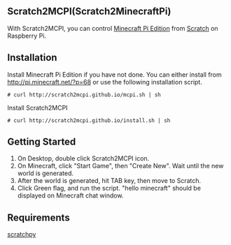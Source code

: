 ## Scratch2MCPI(Scratch2MinecraftPi)

With Scratch2MCPI, you can control [Minecraft Pi Edition](http://pi.minecraft.net/) from [Scratch](http://scratch.mit.edu) on Raspberry Pi.

## Installation

Install Minecraft Pi Edition if you have not done. You can either install from http://pi.minecraft.net/?p=68 or use the following installation script.

```
# curl http://scratch2mcpi.github.io/mcpi.sh | sh
```

Install Scratch2MCPI

```
# curl http://scratch2mcpi.github.io/install.sh | sh
```

## Getting Started

1. On Desktop, double click Scratch2MCPI icon.
2. On Minecraft, click "Start Game", then "Create New". Wait until the new world is generated.
3. After the world is generated, hit TAB key, then move to Scratch.
4. Click Green flag, and run the script. "hello minecraft" should be displayed on Minecraft chat window.

## Requirements

[scratchpy](https://github.com/pilliq/scratchpy)
